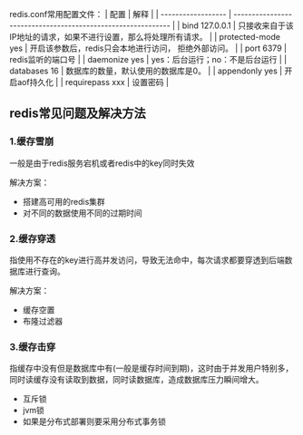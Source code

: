 redis.conf常用配置文件：
| 配置               | 解释                                                         |
| ------------------ | ------------------------------------------------------------ |
| bind 127.0.0.1     | 只接收来自于该IP地址的请求，如果不进行设置，那么将处理所有请求。 |
| protected-mode yes | 开启该参数后，redis只会本地进行访问， 拒绝外部访问。         |
| port 6379          | redis监听的端口号                                            |
| daemonize yes      | yes：后台运行；no：不是后台运行                              |
| databases 16       | 数据库的数量，默认使用的数据库是0。                          |
| appendonly yes     | 开启aof持久化                                                |
| requirepass xxx    | 设置密码                                                     |



## redis常见问题及解决方法

### 1.缓存雪崩

一般是由于redis服务宕机或者redis中的key同时失效

解决方案：

+ 搭建高可用的redis集群
+ 对不同的数据使用不同的过期时间

### 2.缓存穿透

指使用不存在的key进行高并发访问，导致无法命中，每次请求都要穿透到后端数据库进行查询。

解决方案：

+ 缓存空置
+ 布隆过滤器

### 3.缓存击穿

指缓存中没有但是数据库中有(一般是缓存时间到期)，这时由于并发用户特别多，同时读缓存没有读取到数据，同时读数据库，造成数据库压力瞬间增大。

+ 互斥锁
+ jvm锁
+ 如果是分布式部署则要采用分布式事务锁